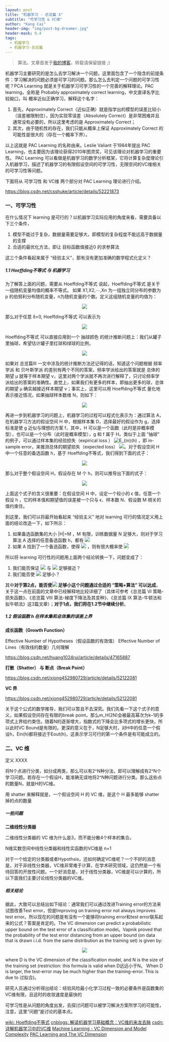 ```yaml
---
layout: post
title: "机器学习 · 总览篇 X"
subtitle: "可学习性 & VC维"
author: "Kang Cai"
header-img: "img/post-bg-dreamer.jpg"
header-mask: 0.4
tags:
  - 机器学习
  - 机器学习·总览篇
---
```


> 算法。文章首发于[我的博客](https://kangcai.github.io/)，转载请保留链接 ;)



机器学习主要研究的是怎么去学习解决一个问题，这里面包含了一个隐含的前提条件：学习解决的问题必须是可学习的问题。那么怎么去判定一个问题的可学习性呢？PCA Learning 就是关于机器学习可学习性的一个完善的解释理论。PAC learning，全称是 Probably approximately correct learning，中文直译名字比较拗口，叫 概率近似正确学习，解释这个名字：

1. 首先，Approximately Correct（近似正确）就是指学出的模型的误差比较小（误差被限制住），因为实现零误差（Absolutely Correct）是非常困难并且通常没有必要的，所以这里考虑的是 Approximately Correct；
2. 其次，由于随机性的存在，我们只能从概率上保证 Approximately Correct 的可能性是很大的（存在一个概率下界）。

以上这就是 PAC Learning 的名称由来。Leslie Valiant 于1984年提出 PAC Learning，也主要因为该理论获得2010年图灵奖，可见该理论对机器学习的重要性。 PAC Learning 可以看做是机器学习的数学分析框架，它将计算复杂度理论引入机器学习，描述了机器学习的有限假设空间的可学习性，无限空间的VC维相关的可学习性等问题。

下面将从 可学习性 和 VC维 两个部分对 PAC Learning 理论进行介绍。

https://blog.csdn.net/csshuke/article/details/52221873

### 一、可学习性

在什么情况下 learning 是可行的？以机器学习实际应用的角度来看，需要具备以下三个条件，

1. 模型不能过于复杂，数据量需要足够大，即模型的复杂程度不能远高于数据量的支撑
2. 合适的最优化方法，即让 目标函数值接近0 的求参算法

这三个条件看起来属于 “经验主义”，那有没有更加准确的数学程式化定义？

##### 1.1 Hoeffding不等式 与 机器学习

为了解答上面的问题，需要从 Hoeffding不等式 说起，Hoeffding不等式 是关于一组随机变量均值的概率不等式。 如果 X1,X2,⋯,Xn 为一组独立同分布的参数为 p 的伯努利分布随机变量，n为随机变量的个数。定义这组随机变量的均值为：

<center>
<img src="https://latex.codecogs.com/gif.latex?\bar{X}=\frac{X_1&plus;X_2&plus;...&plus;X&plus;n}{n}" />
</center>

那么对于任意 δ>0, Hoeffding不等式 可以表示为

<center>
<img src="https://latex.codecogs.com/gif.latex?P(|\bar{X}-E(\bar{X})|\geq&space;\delta)\&space;\leq&space;\&space;2e^{-2\delta^2n^2}" />
</center>

Hoeffding不等式 可以直接应用到一个 抽球颜色 的统计推断问题上：我们从罐子里抽球，希望估计罐子里红球和绿球的比例，

<center>
<img src="https://kangcai.github.io/img/in-post/post-ml/bin_sample1.png"/>
</center>

如果对 总览篇III 一文中涉及的统计推断方法还记得的话，知道这个问题根据 频率学派 和 贝叶斯学派 的差别有两个不同的答案，频率学派给出的答案就是 总体的期望 μ 就等于样本期望 ν，这里对两个学派就不再次进行解释了，只讨论频率学派给出的答案的准确性。直觉上，如果我们有更多的样本，即抽出更多的球，总体的期望 μ 确实越接近样本期望 ν；事实上，这里可以用 Hoeffding不等式 量化地表示接近情况，如果抽球样本数维 N，则如下：

<center>
<img src="https://latex.codecogs.com/gif.latex?P(|v-\mu|>\varepsilon&space;)\&space;\leq&space;\&space;2e^{-2\varepsilon^2N}"/>
</center>

再进一步到机器学习的问题上，机器学习的过程可以程式化表示为：通过算法 A，在机器学习方法的假设空间 H 中，根据样本集 D，选择最好的假设作为 g，选择标准是使 g 近似与理想的方案 f，其中，H 可以是一个函数（此时是非概率模型），也可以是一个分布（此时是概率模型），g 和 f 属于 H。类似于上面 “抽球” 的例子，可以通过样本集的经验损失（expirical loss ） <img src="https://latex.codecogs.com/gif.latex?E_{in}(h)" title="E_{in}(h)" /> ，即 in-sample error，来推测总体的期望损失（expected loss） <img src="https://latex.codecogs.com/gif.latex?E_{out}(h)"/>。对于假设空间 H 中一个任意的备选函数 h，基于 Hoeffding不等式，我们得到下面的式子：

<center>
<img src="https://latex.codecogs.com/gif.latex?P(|E_{in}(h)-E_{out}(h)|>\varepsilon)\leq\&space;2e^{-2\varepsilon^2N}" />
</center>

那么对于整个假设空间 H，假设存在 M 个 h，则可以推导出下面的式子：

<center>
<img src="https://latex.codecogs.com/gif.latex?\begin{aligned}&space;&P(|E_{in}(h_1)-E_{out}(h_1)|>\varepsilon&space;\&space;\cup&space;\&space;...\&space;\cup\&space;|E_{in}(h_m)-E_{out}(h_m)|>\varepsilon)&space;\\&space;\leq&space;\&space;&&space;P(|E_{in}(h_1)-E_{out}(h_1)|>\varepsilon&space;&plus;&space;\&space;...&space;&plus;&space;\&space;P(|E_{in}(h_m)-E_{out}(h_m)|>\varepsilon)&space;\\&space;\leq&space;\&space;&&space;2Me^{-2\varepsilon^2N}&space;\end{aligned}"/>
</center>

上面这个式子的含义很重要：在假设空间 H 中，设定一个较小的 ϵ 值，任意一个假设 h ，它的样本值和期望值的误差被一个只与 ϵ、样本数 N、假设数 M 相关的值约束住。

到这里，我们可以将最开始看起来 “经验主义” 地对 learning 可行的情况定义用上面的结论改造一下，如下所示：

1. 如果备选函数集的大小 |H|=M ，M 有限，训练数据量 N 足够大，则对于学习算法 A 选择的任意备选函数 h，都有 <img src="https://latex.codecogs.com/gif.latex?E_{in}(h)\approx&space;E_{out}(h)" />
2. 如果 A 找到了一个备选函数，使得 <img src="https://latex.codecogs.com/gif.latex?E_{in}(h)\approx&space;0" /> ，则有很大概率使 <img src="https://latex.codecogs.com/gif.latex?E_{out}(h)\approx&space;0" />

所以将 learning 可行性的问题用上面两个结论转换一下，问题变成了：

1. 我们能否保证 <img src="https://latex.codecogs.com/gif.latex?E_{out}(h)" /> 与 <img src="https://latex.codecogs.com/gif.latex?E_{in}(h)" />  足够接近？
2. 我们能否使 <img src="https://latex.codecogs.com/gif.latex?E_{in}(h)" />  足够小？

其中**对于第2点，能否使<img src="https://latex.codecogs.com/gif.latex?E_{in}(h)" />  足够小这个问题通过合适的 “策略+算法” 可以达成**，关于这一点在前面的文章中已经解释地比较详细了（具体可参考《总览篇 VI 策略-损失函数》、《总览篇 VIII 算法-梯度下降法及其变种》、《总览篇 IX 算法-牛顿法和拟牛顿法》这3篇文章）；**对于1点，我们将在1.2节中继续分析**。
 
##### 1.2 假设函数 h 在样本集和总体集的误差上界



**成长函数（Growth Function）**

Effective Number of Hypotheses（假设函数的有效值）
Effective Number of Lines（有效线的数量）几何理解

https://blog.csdn.net/huang1024rui/article/details/47165887

**打散（Shatter） 与 断点（Break Point）**

https://blog.csdn.net/xiong452980729/article/details/52122081

**VC 界**

https://blog.csdn.net/xiong452980729/article/details/52122081

关于这个公式的数学推导，我们可以暂且不去深究。我们先看一下这个式子的意义，如果假设空间存在有限的break point，那么m_H(2N)会被最高幂次为k–1的多项式上界给约束住。随着N的逐渐增大，指数式的下降会比多项式的增长更快，所以此时VC Bound是有限的。更深的意义在于，N足够大时，对H中的任意一个假设h，Ein(h)都将接近于Eout(h)，这表示学习可行的第一个条件是有可能成立的。

### 二、VC 维

定义 XXXX

将N个点进行分类，如分成两类，那么可以有2^N种分法，即可以理解成有2^N个学习问题。若存在一个假设H，能准确无误地将2^N种问题进行分类。那么这些点的数量N，就是H的VC维。

用 shatter 来解释就是，一个假设空间 H 的 VC 维，是这个 H 最多能够 shatter 掉的点的数量

##### 一些问题


**二维线性分类器**

二维线性分类器的 VC 维为什么是3，而不能分散4个样本的集合。

N维实数空间中线性分类器和线性实函数的VC维是 n+1


对于一个给定的分类器或者Hypothsis，还如何确定VC维呢？一个不好的消息是，对于非线性分类器，VC维非常难于计算，在学术研究领域，这仍然是一个有待回答的开放性问题。一个好消息是，对于线性分类器，VC维是可以计算的，所以下面我们主要讨论线性分类器的VC维。

##### 相关结论

据此，大致可以总结出如下结论：通常我们可以通过改进Training error的方法来试图改善Test error，但是Improving on training error not always improves test error。所以现在的问题是有没有一个能够将training error和test error联系起来的公式？答案是肯定的。The VC dimension can predict a probabilistic upper bound on the test error of a classification model。Vapnik proved that the probability of the test error distancing from an upper bound (on data that is drawn i.i.d. from the same distribution as the training set) is given by:

<center>
<img src="https://kangcai.github.io/img/in-post/post-ml/vc error relation.png"/>
</center>

where D is the VC dimension of the classification model, and N is the size of the training set (restriction: this formula is valid when D远远小于N。 When D is larger, the test-error may be much higher than the training-error. This is due to 过拟合)。

研究人员通过分析得出结论：经验风险最小化学习过程一致的必要条件是函数集的VC维有限，且这时的收敛速度是最快的

可学习性是从问题的角度出发，去探讨问题可以被学习解决方案所学习的可能性，注意，这里“问题”是讨论的基本点。

[wiki: Hoeffding不等式](https://zh.wikipedia.org/wiki/Hoeffding%E4%B8%8D%E7%AD%89%E5%BC%8F)
[cnblogs: 解读机器学习基础概念：VC维的来龙去脉](https://www.cnblogs.com/gkwang/p/5046188.html)
[csdn: 详解机器学习中的VC维](https://blog.csdn.net/baimafujinji/article/details/44856089)
[Machine Learning - VC Dimension and Model
Complexity](https://www.cs.cmu.edu/~epxing/Class/10701/slides/lecture16-VC.pdf)
[PAC Learning and The VC Dimension](https://www.cs.cmu.edu/~ggordon/10601/recitations/rec09/pac_learning.pdf)